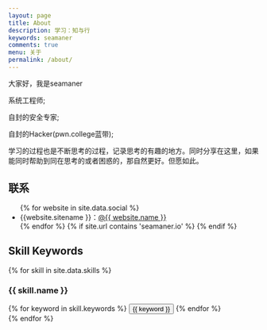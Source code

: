 ```yaml
---
layout: page
title: About
description: 学习：知与行
keywords: seamaner
comments: true
menu: 关于
permalink: /about/
---
```

大家好，我是seamaner

系统工程师;  

自封的安全专家;  

自封的Hacker(pwn.college蓝带);  

学习的过程也是不断思考的过程，记录思考的有趣的地方。同时分享在这里，如果能同时帮助到同在思考的或者困惑的，那自然更好。但愿如此。


## 联系

<ul>
{% for website in site.data.social %}
<li>{{website.sitename }}：<a href="{{ website.url }}" target="_blank">@{{ website.name }}</a></li>
{% endfor %}
{% if site.url contains 'seamaner.io' %}
{% endif %}
</ul>


## Skill Keywords

{% for skill in site.data.skills %}
### {{ skill.name }}
<div class="btn-inline">
{% for keyword in skill.keywords %}
<button class="btn btn-outline" type="button">{{ keyword }}</button>
{% endfor %}
</div>
{% endfor %}
